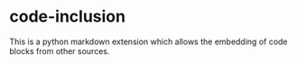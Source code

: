 # code-inclusion
This is a python markdown extension which allows the embedding of code blocks from other sources.
